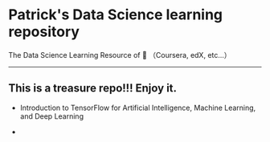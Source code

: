 # Patrick's Data Science learning repository

The Data Science Learning Resource of 🌰 （Coursera, edX, etc...） 

------------
## This is a treasure repo!!! Enjoy it. 
* Introduction to TensorFlow for Artificial Intelligence, Machine Learning, and Deep Learning

* 